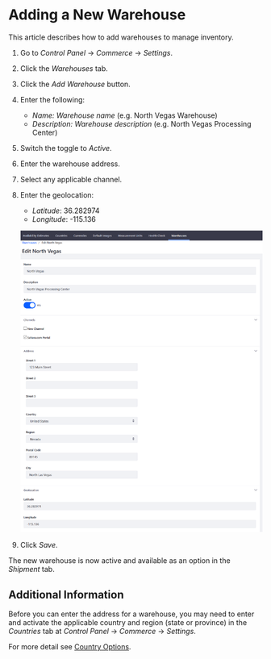 # Adding a New Warehouse

This article describes how to add warehouses to manage inventory.  

1. Go to _Control Panel_ → _Commerce_ → _Settings_.
1. Click the _Warehouses_ tab.
1. Click the _Add Warehouse_ button.
1. Enter the following:
   * *Name:* _Warehouse name_ (e.g. North Vegas Warehouse)
   * *Description:* _Warehouse description_ (e.g. North Vegas Processing Center)
1. Switch the toggle to _Active_.
1. Enter the warehouse address.
1. Select any applicable channel.
1. Enter the geolocation:
    * *Latitude*: 36.282974
    * *Longitude*: -115.136

    ![Adding a new warehouse](./adding-a-new-warehouse/images/01.png)
1. Click _Save_.

The new warehouse is now active and available as an option in the _Shipment_ tab.

## Additional Information

Before you can enter the address for a warehouse, you may need to enter and activate the applicable country and region (state or province) in the _Countries_ tab at _Control Panel_ → _Commerce_ → _Settings_.

For more detail see [Country Options](../../../getting-started/country-options/README.md).
